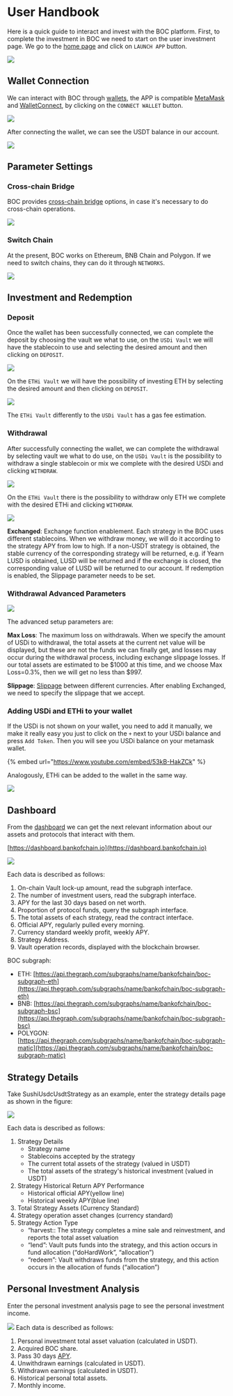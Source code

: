 # User Handbook

Here is a quick guide to interact and invest with the BOC platform. First, to complete the investment in BOC we need to start on the user investment page. We go to the [home page](https://bankofchain.io/#/) and click on `LAUNCH APP` button.

![](../.gitbook/assets/launchapp.png)

## Wallet Connection

We can interact with BOC through [wallets](../more/appendix.md#wallet), the APP is compatible [MetaMask](https://metamask.io/) and [WalletConnect](https://walletconnect.com/), by clicking on the `CONNECT WALLET` button.

![](../.gitbook/assets/connectwallet.png)

After connecting the wallet, we can see the USDT balance in our account.

![](../.gitbook/assets/pic-4.png)

## Parameter Settings

### Cross-chain Bridge

BOC provides [cross-chain bridge](../more/appendix.md#bridge) options, in case it's necessary to do cross-chain operations.

![](../.gitbook/assets/chainbridge.png)

### Switch Chain

At the present, BOC works on Ethereum, BNB Chain and Polygon. If we need to switch chains, they can do it through `NETWORKS`.

![](../.gitbook/assets/networkchange.png)

## Investment and Redemption

### Deposit

Once the wallet has been successfully connected, we can complete the deposit by choosing the vault we what to use, on the `USDi Vault` we will have the stablecoin to use and selecting the desired amount and then clicking on `DEPOSIT`.

![](../.gitbook/assets/pic-7.png)

On the `ETHi Vault` we will have the possibility of investing ETH by selecting the desired amount and then clicking on `DEPOSIT`.

![](../.gitbook/assets/depositpage_eth.PNG)

The `ETHi Vault` differently to the `USDi Vault` has a gas fee estimation.

### Withdrawal

After successfully connecting the wallet, we can complete the withdrawal by selecting vault we what to do use, on the `USDi Vault` is the possibility to withdraw a single stablecoin or mix we complete with the desired USDi and clicking `WITHDRAW`.

![](../.gitbook/assets/pic-8.png)

On the `ETHi Vault` there is the possibility to withdraw only ETH we complete with the desired ETHi and clicking `WITHDRAW`.

![](../.gitbook/assets/withdraw_eth.PNG)

**Exchanged**: Exchange function enablement. Each strategy in the BOC uses different stablecoins. When we withdraw money, we will do it according to the strategy APY from low to high. If a non-USDT strategy is obtained, the stable currency of the corresponding strategy will be returned, e.g. if Yearn LUSD is obtained, LUSD will be returned and if the exchange is closed, the corresponding value of LUSD will be returned to our account. If redemption is enabled, the Slippage parameter needs to be set.

### Withdrawal Advanced Parameters

![](../.gitbook/assets/advancesetting.png)

The advanced setup parameters are:

**Max Loss**: The maximum loss on withdrawals. When we specify the amount of USDi to withdrawal, the total assets at the current net value will be displayed, but these are not the funds we can finally get, and losses may occur during the withdrawal process, including exchange slippage losses. If our total assets are estimated to be $1000 at this time, and we choose Max Loss=0.3%, then we will get no less than $997.

**Slippage**: [Slippage](../more/appendix.md#slippage) between different currencies. After enabling Exchanged, we need to specify the slippage that we accept.

### Adding USDi and ETHi to your wallet

If the USDi is not shown on your wallet, you need to add it manually, we make it really easy you just to click on the `+` next to your USDi balance and press `Add Token`. Then you will see you USDi balance on your metamask wallet.

<!-- It´s neccesary to delete this line to run locally, but notice that works when it´s upload. -->
 {% embed url="https://www.youtube.com/embed/53kB-HakZCk" %}

Analogously, ETHi can be added to the wallet in the same way.

![](../.gitbook/assets/addtoken\_ethi.png)

## Dashboard

From the [dashboard](../more/appendix.md#dashboard) we can get the next relevant information about our assets and protocols that interact with them.

[https://dashboard.bankofchain.io](https://dashboard.bankofchain.io)

![](../.gitbook/assets/dashboard.jpg)

Each data is described as follows:

1. On-chain Vault lock-up amount, read the subgraph interface.
2. The number of investment users, read the subgraph interface.
3. APY for the last 30 days based on net worth.
4. Proportion of protocol funds, query the subgraph interface.
5. The total assets of each strategy, read the contract interface.
6. Official APY, regularly pulled every morning.
7. Currency standard weekly profit, weekly APY.
8. Strategy Address.
9. Vault operation records, displayed with the blockchain browser.

BOC subgraph:

* ETH: [https://api.thegraph.com/subgraphs/name/bankofchain/boc-subgraph-eth](https://api.thegraph.com/subgraphs/name/bankofchain/boc-subgraph-eth)
* BNB: [https://api.thegraph.com/subgraphs/name/bankofchain/boc-subgraph-bsc](https://api.thegraph.com/subgraphs/name/bankofchain/boc-subgraph-bsc)
* POLYGON: [https://api.thegraph.com/subgraphs/name/bankofchain/boc-subgraph-matic](https://api.thegraph.com/subgraphs/name/bankofchain/boc-subgraph-matic)

## Strategy Details

Take SushiUsdcUsdtStrategy as an example, enter the strategy details page as shown in the figure:

![](../.gitbook/assets/detail.jpg)

Each data is described as follows:

1. Strategy Details
   * Strategy name
   * Stablecoins accepted by the strategy
   * The current total assets of the strategy (valued in USDT)
   * The total assets of the strategy's historical investment (valued in USDT)
2. Strategy Historical Return APY Performance
   * Historical official APY(yellow line)
   * Historical weekly APY(blue line)
3. Total Strategy Assets (Currency Standard)
4. Strategy operation asset changes (currency standard)
5. Strategy Action Type
   * “harvest:: The strategy completes a mine sale and reinvestment, and reports the total asset valuation
   * “lend”: Vault puts funds into the strategy, and this action occurs in fund allocation (“doHardWork”, “allocation”)
   * “redeem”: Vault withdraws funds from the strategy, and this action occurs in the allocation of funds (“allocation”)

## Personal Investment Analysis

Enter the personal investment analysis page to see the personal investment income.

![](../.gitbook/assets/personalpage.jpg) Each data is described as follows:

1. Personal investment total asset valuation (calculated in USDT).
2. Acquired BOC share.
3. Pass 30 days [APY](../more/appendix.md#annual-yield-apy).
4. Unwithdrawn earnings (calculated in USDT).
5. Withdrawn earnings (calculated in USDT).
6. Historical personal total assets.
7. Monthly income.

